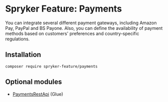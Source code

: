 # Spryker Feature: Payments

You can integrate several different payment gateways, including Amazon Pay, PayPal and BS Payone. Also, you can define the availability of payment methods based on customers' preferences and country-specific regulations.

## Installation

```
composer require spryker-feature/payments
```

## Optional modules
- [PaymentsRestApi](https://github.com/spryker/payments-rest-api) (Glue)
